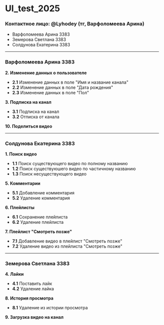 # UI_test_2025 
### Контактное лицо: @Lyhodey (тг, Варфоломеева Арина)  
* Варфоломеева Арина 3383
* Земерова Светлана 3383
* Солдунова Екатерина 3383
---
### Варфоломеева Арина 3383
**2. Изменение данных о пользователе**  
- **2.1** Изменение данных в поле "Имя и название канала"  
- **2.2** Изменение данных в поле "Дата рождения"  
- **2.3** Изменение данных в поле "Пол"

**3. Подписка на канал**
- **3.1** Подписка на канал
- **3.2** Отписка от канала

**10. Поделиться видео**

---
### Солдунова Екатерина 3383
**1. Поиск видео**  
- **1.1** Поиск существующего видео по полному названию  
- **1.2** Поиск существуюшего видео по частичному названию  
- **1.3** Поиск несуществующего видео

**5. Комментарии**
- **5.1** Добавление комментария  
- **5.2** Удаление комментария  

**6. Плейлисты** 
- **6.1** Сохранение плейлиста  
- **6.2** Удаление плейлиста  

**7. Плейлист "Смотреть позже"**  
- **7.1** Добавление видео в плейлист "Смотреть позже"  
- **7.2** Удаление видео из плейлиста "Смотреть позже"  

---
### Земерова Светлана 3383
**4. Лайки**  
- **4.1** Поставить лайк  
- **4.2** Удаление лайка

**8. История просмотра** 
- **8.1** Удаление из истории просмотра

**9. Загрузка видео на канал**
